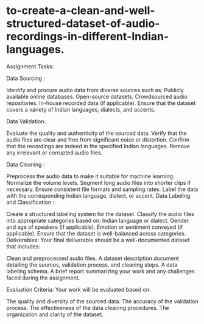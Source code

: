 # to-create-a-clean-and-well-structured-dataset-of-audio-recordings-in-different-Indian-languages.

Assignment Tasks:

Data Sourcing :

Identify and procure audio data from diverse sources such as:
Publicly available online databases.
Open-source datasets.
Crowdsourced audio repositories.
In-house recorded data (if applicable).
Ensure that the dataset covers a variety of Indian languages, dialects, and accents.


Data Validation:

Evaluate the quality and authenticity of the sourced data.
Verify that the audio files are clear and free from significant noise or distortion.
Confirm that the recordings are indeed in the specified Indian languages.
Remove any irrelevant or corrupted audio files.


Data Cleaning :

Preprocess the audio data to make it suitable for machine learning:
Normalize the volume levels.
Segment long audio files into shorter clips if necessary.
Ensure consistent file formats and sampling rates.
Label the data with the corresponding Indian language, dialect, or accent.
Data Labeling and Classification :

Create a structured labeling system for the dataset.
Classify the audio files into appropriate categories based on:
Indian language or dialect.
Gender and age of speakers (if applicable).
Emotion or sentiment conveyed (if applicable).
Ensure that the dataset is well-balanced across categories.
Deliverables:
Your final deliverable should be a well-documented dataset that includes:

Clean and preprocessed audio files.
A dataset description document detailing the sources, validation process, and cleaning steps.
A data labeling schema.
A brief report summarizing your work and any challenges faced during the assignment.

Evaluation Criteria:
Your work will be evaluated based on:

The quality and diversity of the sourced data.
The accuracy of the validation process.
The effectiveness of the data cleaning procedures.
The organization and clarity of the dataset.
